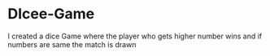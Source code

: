 # DIcee-Game
I created a dice Game where the player who gets higher number wins and if numbers are same the match is drawn

